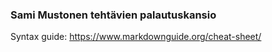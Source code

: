 ### Sami Mustonen tehtävien palautuskansio

Syntax guide: https://www.markdownguide.org/cheat-sheet/